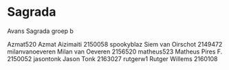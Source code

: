# Sagrada
Avans Sagrada groep b

Azmat520        Azmat Aizimaiti     2150058
spookyblaz      Siem van Oirschot   2149472
milanvanoeveren Milan van Oeveren   2156520
matheus523      Matheus Pires F.    2150052
jasontonk       Jason Tonk          2163027
rutgerw1        Rutger Willems      2160108
